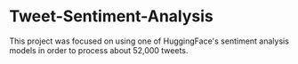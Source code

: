 # Tweet-Sentiment-Analysis
This project was focused on using one of HuggingFace's sentiment analysis models in order to process about 52,000 tweets.
